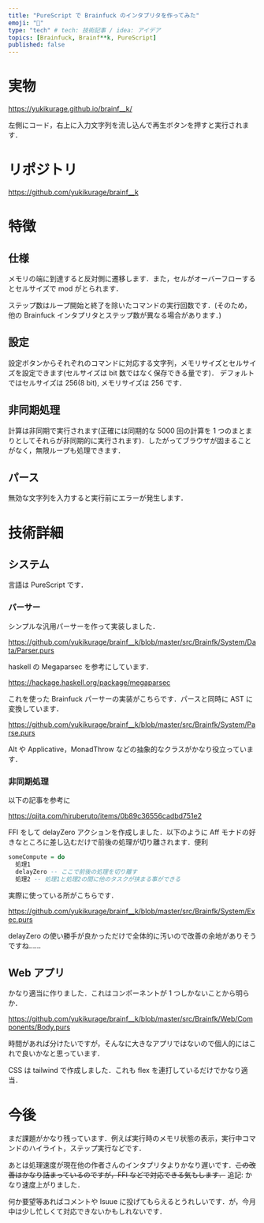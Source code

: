 ```yaml
---
title: "PureScript で Brainfuck のインタプリタを作ってみた"
emoji: "🤯"
type: "tech" # tech: 技術記事 / idea: アイデア
topics: [Brainfuck, Brainf**k, PureScript]
published: false
---
```


# 実物

https://yukikurage.github.io/brainf__k/

左側にコード，右上に入力文字列を流し込んで再生ボタンを押すと実行されます．

# リポジトリ

https://github.com/yukikurage/brainf__k

# 特徴

## 仕様

メモリの端に到達すると反対側に遷移します．また，セルがオーバーフローするとセルサイズで mod がとられます．

ステップ数はループ開始と終了を除いたコマンドの実行回数です．(そのため，他の Brainfuck インタプリタとステップ数が異なる場合があります．)

## 設定

設定ボタンからそれぞれのコマンドに対応する文字列，メモリサイズとセルサイズを設定できます(セルサイズは bit 数ではなく保存できる量です)．
デフォルトではセルサイズは 256(8 bit), メモリサイズは 256 です．

## 非同期処理

計算は非同期で実行されます(正確には同期的な 5000 回の計算を 1 つのまとまりとしてそれらが非同期的に実行されます)．したがってブラウザが固まることがなく，無限ループも処理できます．

## パース

無効な文字列を入力すると実行前にエラーが発生します．

# 技術詳細

## システム

言語は PureScript です．

### パーサー

シンプルな汎用パーサーを作って実装しました．

https://github.com/yukikurage/brainf__k/blob/master/src/Brainfk/System/Data/Parser.purs

haskell の Megaparsec を参考にしています．

https://hackage.haskell.org/package/megaparsec

これを使った Brainfuck パーサーの実装がこちらです．パースと同時に AST に変換しています．

https://github.com/yukikurage/brainf__k/blob/master/src/Brainfk/System/Parse.purs

Alt や Applicative，MonadThrow などの抽象的なクラスがかなり役立っています．

### 非同期処理

以下の記事を参考に

https://qiita.com/hiruberuto/items/0b89c36556cadbd751e2

FFI をして delayZero アクションを作成しました．以下のように Aff モナドの好きなところに差し込むだけで前後の処理が切り離されます．便利

```purescript
someCompute = do
  処理1
  delayZero -- ここで前後の処理を切り離す
  処理2 -- 処理1と処理2の間に他のタスクが挟まる事ができる
```

実際に使っている所がこちらです．

https://github.com/yukikurage/brainf__k/blob/master/src/Brainfk/System/Exec.purs

delayZero の使い勝手が良かっただけで全体的に汚いので改善の余地がありそうですね……

## Web アプリ

かなり適当に作りました．これはコンポーネントが 1 つしかないことから明らか．

https://github.com/yukikurage/brainf__k/blob/master/src/Brainfk/Web/Components/Body.purs

時間があれば分けたいですが，そんなに大きなアプリではないので個人的にはこれで良いかなと思っています．

CSS は tailwind で作成しました．これも flex を連打しているだけでかなり適当．

# 今後

まだ課題がかなり残っています．例えば実行時のメモリ状態の表示，実行中コマンドのハイライト，ステップ実行などです．

あとは処理速度が現在他の作者さんのインタプリタよりかなり遅いです．~~この改善はかなり詰まっているのですが，FFI などで対応できる気もします．~~ 追記: かなり速度上がりました．

何か要望等あればコメントや Isuue に投げてもらえるとうれしいです．が，今月中は少し忙しくて対応できないかもしれないです．
